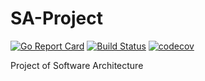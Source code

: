 # SA-Project
[![Go Report Card](https://goreportcard.com/badge/github.com/weijunji/SA-Project)](https://goreportcard.com/report/github.com/weijunji/SA-Project)
[![Build Status](https://travis-ci.org/weijunji/SA-Project.svg?branch=main)](https://travis-ci.org/weijunji/SA-Project)
[![codecov](https://codecov.io/gh/weijunji/SA-Project/branch/main/graph/badge.svg)](https://codecov.io/gh/weijunji/SA-Project)

Project of Software Architecture
